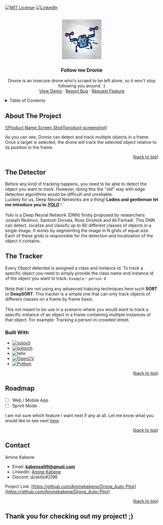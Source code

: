 [![MIT License][license-shield]][license-url]
[![LinkedIn][linkedin-shield]][linkedin-url]


<!-- PROJECT LOGO -->
<br />
<div align="center">
  <a href="https://github.com/Aminekabene/Drone_Auto-Pilot">
    <img src="./helper/droneIcon.JPG" alt="Logo" width="130" height="130">
  </a>

<h3 align="center">Follow me Dronie</h3>

  <p align="center">
    Dronie is an insecure drone who's scraed to be left alone, so it won't stop following you around. :)
    <br />
    <a href="https://github.com/Aminekabene/Drone_Auto-Pilot">View Demo</a>
    ·
    <a href="https://github.com/Aminekabene/Drone_Auto-Pilot/issues">Report Bug</a>
    ·
    <a href="https://github.com/Aminekabene/Drone_Auto-Pilot/issues">Request Feature</a>
  </p>
</div>



<!-- TABLE OF CONTENTS -->
<details>
  <summary>Table of Contents</summary>
  <ol>
    <li>
      <a href="#about-the-project">About The Project</a>
      <ul>
        <li><a href="#The-Detector">The Detector</a></li>
        <li><a href="#The-Tracker">The Tracker</a></li>
        <li><a href="#built-with">Built With</a></li>
      </ul>
    </li>
    <li><a href="#roadmap">Roadmap</a></li>
    <li><a href="#contact">Contact</a></li>
  </ol>
</details>



<!-- ABOUT THE PROJECT -->
## About The Project

[![Product Name Screen Shot][product-screenshot]](https://example.com)

As you can see, Dronie can detect and track multiple objects in a frame. Once a target is selected, the drone will track the selected object relative to its position in the frame.
<p align="right">(<a href="#readme-top">back to top</a>)</p>

## The Detector

Before any kind of tracking happens, you need to be able to detect the object you want to track.
However, doing this the "old" way with edge detection algorithms would be difficult and unreliable.
</br>
Luckely for us, Deep Neural Networks are a thing! **Ladies and gentleman let me introduce you to **_[YOLO](https://github.com/ultralytics/yolov5)_**** !
</br>
</br>
Yolo is a Deep Neural Network (DNN) firstly proposed by researchers: Joseph Redmon, Santosh Divvala, Ross Girshick and Ali Farhadi. This DNN can detect, localize and classify up to 80 different classes of objects in a single image.
 It works by segmenting the image in N grids of equal size. Each of these grids is responsible for the detection and localization of the object it contains.

## The Tracker

Every Object detected is assigned a class and instance id. To track a specific object you need to simply provide the class name and instance id of the object you want to track.
`Example: person 0`
</br>
</br>
Note that I am not using any advanced trakcing techniques here such **SORT** or **DeepSORT**. This tracker is a simple one that can only track objects of different classes on a frame by frame basis. 
</br>
</br>
This not meant to be use in a scenario where you would want to track a specific instance of an object in a frame containing multiple instances of that object.
For example: Tracking a person in crowded street. 


### Built With

* [![yolov5][yolov5]][yolov5-url]
* [![pytorch][pytorch]][pytorch-url]
* ![tello][tello]
* [![OpenCV][OpenCV]][OpenCV-url]
* [![Python][Python]][Python-url]

<p align="right">(<a href="#readme-top">back to top</a>)</p>

<!-- ROADMAP -->
## Roadmap

- [ ] Web / Mobile App
- [ ] Sprint Mode

I am not sure which feature I want next if any at all. Let me know what you would like to see next [here](https://github.com/Aminekabene/Drone_Auto-Pilote/issues).

<p align="right">(<a href="#readme-top">back to top</a>)</p>

<!-- CONTACT -->
## Contact

Amine Kabene

* Email:  **kabenea99@gmail.com**
* LinkedIn: [Amine Kabene](https://www.linkedin.com/in/amine-kabene/)
* Discord: dzskillz#2196

Project Link: [https://github.com/Aminekabene/Drone_Auto-Pilot](https://github.com/Aminekabene/Drone_Auto-Pilot)

<p align="right">(<a href="#readme-top">back to top</a>)</p>

## Thank you for checking out my project! ;)



<!-- MARKDOWN LINKS & IMAGES -->
[issues-shield]: https://img.shields.io/github/issues/github_username/repo_name.svg?style=for-the-badge
[issues-url]: https://github.com/Aminekabene/Drone_Auto-Pilot/issues
[license-shield]: https://img.shields.io/github/license/github_username/repo_name.svg?style=for-the-badge
[license-url]: https://github.com/Aminekabene/Drone_Auto-Pilot/blob/main/LICENSE.txt
[linkedin-shield]: https://img.shields.io/badge/-LinkedIn-black.svg?style=for-the-badge&logo=linkedin&colorB=555
[linkedin-url]: https://www.linkedin.com/in/amine-kabene/

[pytorch]: https://img.shields.io/badge/pytorch-000000?style=for-the-badge&logo=pytorch&logoColor=red
[pytorch-url]: https://pytorch.org/
[OpenCV]: https://img.shields.io/badge/OpenCV-000000?style=for-the-badge&logo=opencv&logoColor=green
[OpenCV-url]: https://opencv.org/
[Python]: https://img.shields.io/badge/Python-000000?style=for-the-badge&logo=Python&logoColor=yellow
[Python-url]: https://www.python.org/

[yolov5]: https://img.shields.io/badge/YoloV5-000000?style=for-the-badge&logo=yolo&logoColor=
[yolov5-url]: https://github.com/ultralytics/yolov5
[tello]: https://img.shields.io/badge/Dji_Tello-000000?style=for-the-badge&logo=drone&logoColor=orange



